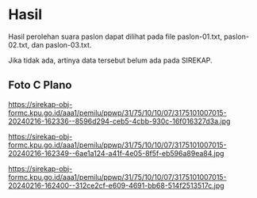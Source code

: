 # Hasil

Hasil perolehan suara paslon dapat dilihat pada file paslon-01.txt, paslon-02.txt, dan paslon-03.txt.

Jika tidak ada, artinya data tersebut belum ada pada SIREKAP.

## Foto C Plano

https://sirekap-obj-formc.kpu.go.id/aaa1/pemilu/ppwp/31/75/10/10/07/3175101007015-20240216-162336--8596d294-ceb5-4cbb-930c-16f016327d3a.jpg

https://sirekap-obj-formc.kpu.go.id/aaa1/pemilu/ppwp/31/75/10/10/07/3175101007015-20240216-162349--6ae1a124-a41f-4e05-8f5f-eb596a89ea84.jpg

https://sirekap-obj-formc.kpu.go.id/aaa1/pemilu/ppwp/31/75/10/10/07/3175101007015-20240216-162400--312ce2cf-e609-4691-bb68-514f2513517c.jpg
